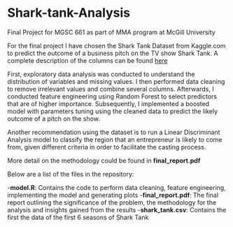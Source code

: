 # Shark-tank-Analysis
Final Project for MGSC 661 as part of MMA program at McGill University

For the final project I have chosen the Shark Tank Dataset from Kaggle.com to predict the outcome of a business pitch on the TV show Shark Tank. A complete description of the columns can be found [here](https://www.kaggle.com/datasets/rahulsathyajit/shark-tank-pitches)

First, exploratory data analysis was conducted to understand the distribution of variables and missing values. I then performed data cleaning to remove irrelevant values and combine several columns. Afterwards, I conducted feature engineering using Random Forest to select predictors that are of higher importance. Subsequently, I implemented a boosted model with parameters tuning using the cleaned data to predict the likely outcome of a pitch on the show. 

Another recommendation using the dataset is to run a Linear Discriminant Analysis model to classify the region that an entrepreneur is likely to come from, given different criteria in order to facilitate the casting process.

More detail on the methodology could be found in **final_report.pdf**

Below are a list of the files in the repository:

-**model.R**: Contains the code to perform data cleaning, feature engineering, implementing the model and generating plots
-**final_report.pdf**: The final report outlining the significance of the problem, the methodology for the analysis and insights gained from the results
-**shark_tank.csv**: Contains the first the data of the first 6 seasons of Shark Tank
